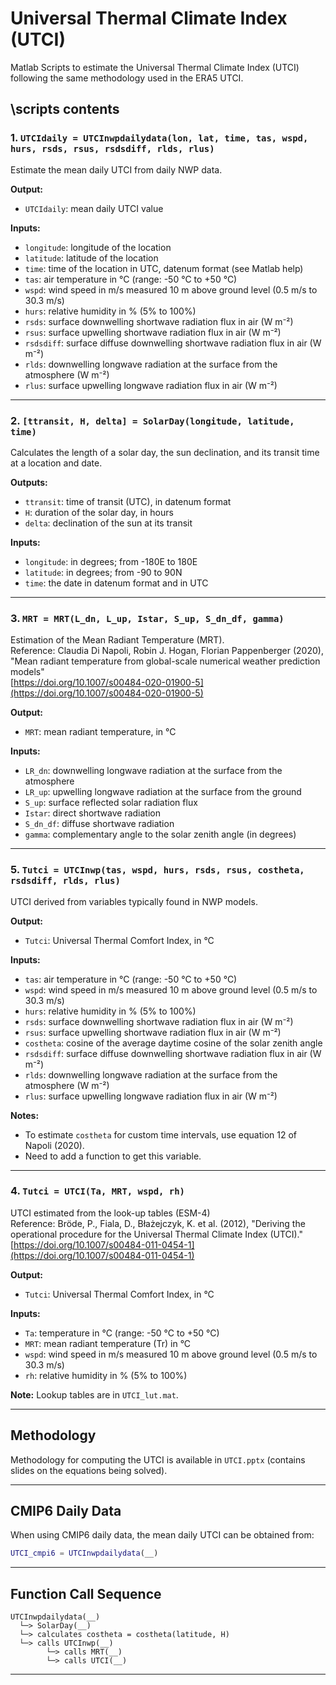 # Universal Thermal Climate Index (UTCI)

Matlab Scripts to estimate the Universal Thermal Climate Index (UTCI) following the same methodology used in the ERA5 UTCI.

## \scripts contents

### 1. `UTCIdaily = UTCInwpdailydata(lon, lat, time, tas, wspd, hurs, rsds, rsus, rsdsdiff, rlds, rlus)`
Estimate the mean daily UTCI from daily NWP data.

**Output:**  
- `UTCIdaily`: mean daily UTCI value

**Inputs:**
- `longitude`: longitude of the location
- `latitude`: latitude of the location
- `time`: time of the location in UTC, datenum format (see Matlab help)
- `tas`: air temperature in °C (range: -50 °C to +50 °C)
- `wspd`: wind speed in m/s measured 10 m above ground level (0.5 m/s to 30.3 m/s)
- `hurs`: relative humidity in % (5% to 100%)
- `rsds`: surface downwelling shortwave radiation flux in air (W m⁻²)
- `rsus`: surface upwelling shortwave radiation flux in air (W m⁻²)
- `rsdsdiff`: surface diffuse downwelling shortwave radiation flux in air (W m⁻²)
- `rlds`: downwelling longwave radiation at the surface from the atmosphere (W m⁻²)
- `rlus`: surface upwelling longwave radiation flux in air (W m⁻²)

---

### 2. `[ttransit, H, delta] = SolarDay(longitude, latitude, time)`
Calculates the length of a solar day, the sun declination, and its transit time at a location and date.

**Outputs:**  
- `ttransit`: time of transit (UTC), in datenum format  
- `H`: duration of the solar day, in hours  
- `delta`: declination of the sun at its transit

**Inputs:**
- `longitude`: in degrees; from -180E to 180E
- `latitude`: in degrees; from -90 to 90N
- `time`: the date in datenum format and in UTC

---

### 3. `MRT = MRT(L_dn, L_up, Istar, S_up, S_dn_df, gamma)`
Estimation of the Mean Radiant Temperature (MRT).  
Reference: Claudia Di Napoli, Robin J. Hogan, Florian Pappenberger (2020), "Mean radiant temperature from global-scale numerical weather prediction models"  
[https://doi.org/10.1007/s00484-020-01900-5](https://doi.org/10.1007/s00484-020-01900-5)

**Output:**  
- `MRT`: mean radiant temperature, in °C

**Inputs:**
- `LR_dn`: downwelling longwave radiation at the surface from the atmosphere
- `LR_up`: upwelling longwave radiation at the surface from the ground
- `S_up`: surface reflected solar radiation flux
- `Istar`: direct shortwave radiation
- `S_dn_df`: diffuse shortwave radiation
- `gamma`: complementary angle to the solar zenith angle (in degrees)

---


### 5. `Tutci = UTCInwp(tas, wspd, hurs, rsds, rsus, costheta, rsdsdiff, rlds, rlus)`
UTCI derived from variables typically found in NWP models.

**Output:**  
- `Tutci`: Universal Thermal Comfort Index, in °C

**Inputs:**
- `tas`: air temperature in °C (range: -50 °C to +50 °C)
- `wspd`: wind speed in m/s measured 10 m above ground level (0.5 m/s to 30.3 m/s)
- `hurs`: relative humidity in % (5% to 100%)
- `rsds`: surface downwelling shortwave radiation flux in air (W m⁻²)
- `rsus`: surface upwelling shortwave radiation flux in air (W m⁻²)
- `costheta`: cosine of the average daytime cosine of the solar zenith angle
- `rsdsdiff`: surface diffuse downwelling shortwave radiation flux in air (W m⁻²)
- `rlds`: downwelling longwave radiation at the surface from the atmosphere (W m⁻²)
- `rlus`: surface upwelling longwave radiation flux in air (W m⁻²)

**Notes:**
- To estimate `costheta` for custom time intervals, use equation 12 of Napoli (2020).
- Need to add a function to get this variable.

---

### 4. `Tutci = UTCI(Ta, MRT, wspd, rh)`
UTCI estimated from the look-up tables (ESM-4)  
Reference: Bröde, P., Fiala, D., Błażejczyk, K. et al. (2012), "Deriving the operational procedure for the Universal Thermal Climate Index (UTCI)."  
[https://doi.org/10.1007/s00484-011-0454-1](https://doi.org/10.1007/s00484-011-0454-1)

**Output:**  
- `Tutci`: Universal Thermal Comfort Index, in °C

**Inputs:**
- `Ta`: temperature in °C (range: -50 °C to +50 °C)
- `MRT`: mean radiant temperature (Tr) in °C
- `wspd`: wind speed in m/s measured 10 m above ground level (0.5 m/s to 30.3 m/s)
- `rh`: relative humidity in % (5% to 100%)

**Note:** Lookup tables are in `UTCI_lut.mat`.

---

## Methodology

Methodology for computing the UTCI is available in `UTCI.pptx` (contains slides on the equations being solved).

---

## CMIP6 Daily Data

When using CMIP6 daily data, the mean daily UTCI can be obtained from:

```matlab
UTCI_cmpi6 = UTCInwpdailydata(__)
```

---

## Function Call Sequence

```
UTCInwpdailydata(__) 
  └─> SolarDay(__) 
  └─> calculates costheta = costheta(latitude, H)
  └─> calls UTCInwp(__) 
        └─> calls MRT(__) 
        └─> calls UTCI(__)
```

---
